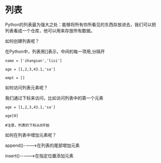# 列表

Python的列表最为强大之处：能够将所有你所看见的东西存放进去，我们可以把列表看成一个仓库，他可以用来存放所有数据。

如何创建列表呢？

在Python中，列表用\[\]表示，中间的每一项用,分隔开

`name = ['zhangsan','lisi']`

`age = [1,2,3,43.1,'sa']`

`empt = []`

如何访问列表元素呢？

我们通过下标来访问，比如访问列表中的第一个元素 

`age = [1,2,3,43.1,'sa']`

`age[0]`

`#注意，列表的下标从0开始`

如何在列表中增加元素呢？

append\(\)----&gt;在列表的尾部增加元素

insert\(\)-----&gt;在指定位置添加元素



